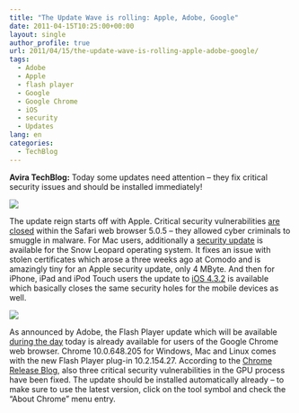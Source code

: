 ```yaml
---
title: "The Update Wave is rolling: Apple, Adobe, Google"
date: 2011-04-15T10:25:00+00:00
layout: single
author_profile: true
url: 2011/04/15/the-update-wave-is-rolling-apple-adobe-google/
tags:
  - Adobe
  - Apple
  - flash player
  - Google
  - Google Chrome
  - iOS
  - security
  - Updates
lang: en
categories: 
  - TechBlog
---
```

**Avira TechBlog:** Today some updates need attention – they fix critical security issues and should be installed immediately!

[![](http://4.bp.blogspot.com/-tEwy9OCgjfA/TagVnSJjnZI/AAAAAAAAD2U/aBwisPc9ncg/s200/apple.jpg)](http://4.bp.blogspot.com/-tEwy9OCgjfA/TagVnSJjnZI/AAAAAAAAD2U/aBwisPc9ncg/s1600/apple.jpg)

The update reign starts off with Apple. Critical security vulnerabilities [are closed](http://support.apple.com/kb/HT4596) within the Safari web browser 5.0.5 – they allowed cyber criminals to smuggle in malware. For Mac users, additionally a [security update](http://support.apple.com/kb/HT4608) is available for the Snow Leopard operating system. It fixes an issue with stolen certificates which arose a three weeks ago at Comodo and is amazingly tiny for an Apple security update, only 4 MByte. And then for iPhone, iPad and iPod Touch users the update to [iOS 4.3.2](http://support.apple.com/kb/HT4606) is available which basically closes the same security holes for the mobile devices as well.

[![](http://2.bp.blogspot.com/-lhUhodCMhDw/TagUpuHi9sI/AAAAAAAAD2Q/vUMefzo_0VM/s1600/new-chrome-logo.png)](http://2.bp.blogspot.com/-lhUhodCMhDw/TagUpuHi9sI/AAAAAAAAD2Q/vUMefzo_0VM/s1600/new-chrome-logo.png)

As announced by Adobe, the Flash Player update which will be available [during the day](http://boelectronic.blogspot.com/2011/04/adobe-plans-flash-player-update.html) today is already available for users of the Google Chrome web browser. Chrome 10.0.648.205 for Windows, Mac and Linux comes with the new Flash Player plug-in 10.2.154.27. According to the [Chrome Release Blog](http://googlechromereleases.blogspot.com/2011/04/stable-channel-update.html), also three critical security vulnerabilities in the GPU process have been fixed. The update should be installed automatically already – to make sure to use the latest version, click on the tool symbol and check the “About Chrome” menu entry.